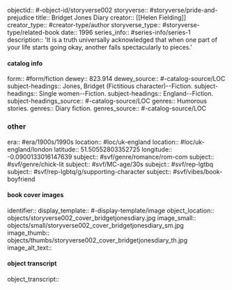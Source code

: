 
objectid:: #-object-id/storyverse002 
storyverse:: #storyverse/pride-and-prejudice
title:: Bridget Jones Diary
creator:: [[Helen Fielding]]
creator_type:: #creator-type/author
storyverse_type:: #storyverse-type/related-book
date:: 1996
series_info:: #series-info/series-1
description:: 'It is a truth universally acknowledged that when one part of your life starts going okay, another falls spectacularly to pieces.'

#### catalog info
form:: #form/fiction
dewey:: 823.914
dewey_source:: #-catalog-source/LOC 
subject-headings:: Jones, Bridget (Fictitious character)--Fiction.
	subject-headings:: Single women--Fiction.
	subject-headings:: England--Fiction.
subject-headings_source:: #-catalog-source/LOC
genres:: Humorous stories.
	genres:: Diary fiction.
genres_source::  #-catalog-source/LOC 

### other 
era:: #era/1900s/1990s 
location:: #loc/uk-england 
	location:: #loc/uk-england/london
latitude:: 51.50552803352725
longitude:: -0.0900133016147639
subject:: #svf/genre/romance/rom-com 
	subject:: #svf/genre/chick-lit
	subject:: #svf/MC-age/30s 
	subejct:: #svf/rep-lgtbq
	subject:: #svf/rep-lgbtq/g/supporting-character
	subject:: #svf/vibes/book-boyfriend

#### book cover images
identifier:: 
display_template:: #-display-template/image
object_location:: objects/storyverse002_cover_bridgetjonesdiary.jpg 
	 image_small:: objects/small/storyverse002_cover_bridgetjonesdiary_sm.jpg
	 image_thumb:: objects/thumbs/storyverse002_cover_bridgetjonesdiary_th.jpg
image_alt_text::


#### object transcript
object_transcript::


